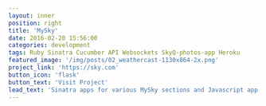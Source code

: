 ```yaml
---
layout: inner
position: right
title: 'MySky'
date: 2016-02-20 15:56:00
categories: development
tags: Ruby Sinatra Cucumber API Websockets SkyQ-photos-app Heroku
featured_image: '/img/posts/02_weathercast-1130x864-2x.png'
project_link: 'https://sky.com'
button_icon: 'flask'
button_text: 'Visit Project'
lead_text: 'Sinatra apps for various MySky sections and Javascript app on the SkyQ box'
---
```

